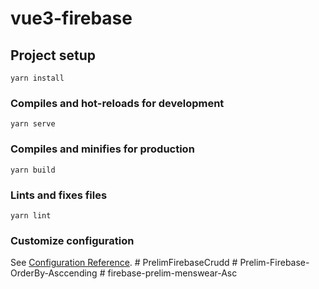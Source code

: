 # vue3-firebase

## Project setup
```
yarn install
```

### Compiles and hot-reloads for development
```
yarn serve
```

### Compiles and minifies for production
```
yarn build
```

### Lints and fixes files
```
yarn lint
```

### Customize configuration
See [Configuration Reference](https://cli.vuejs.org/config/).
#   P r e l i m F i r e b a s e C r u d d  
 #   P r e l i m - F i r e b a s e - O r d e r B y - A s c c e n d i n g  
 #   f i r e b a s e - p r e l i m - m e n s w e a r - A s c  
 